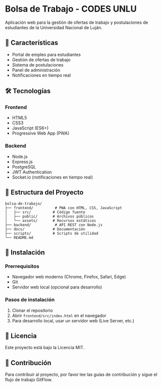 # Bolsa de Trabajo - CODES UNLU

Aplicación web para la gestión de ofertas de trabajo y postulaciones de estudiantes de la Universidad Nacional de Luján.

## 🚀 Características

- Portal de empleo para estudiantes
- Gestión de ofertas de trabajo
- Sistema de postulaciones
- Panel de administración
- Notificaciones en tiempo real

## 🛠️ Tecnologías

### Frontend
- HTML5
- CSS3
- JavaScript (ES6+)
- Progressive Web App (PWA)

### Backend
- Node.js
- Express.js
- PostgreSQL
- JWT Authentication
- Socket.io (notificaciones en tiempo real)

## 📁 Estructura del Proyecto

```
bolsa-de-trabajo/
├── frontend/          # PWA con HTML, CSS, JavaScript
│   ├── src/          # Código fuente
│   ├── public/       # Archivos públicos
│   └── assets/       # Recursos estáticos
├── backend/           # API REST con Node.js
├── docs/             # Documentación
├── scripts/          # Scripts de utilidad
└── README.md
```

## 🚀 Instalación

### Prerrequisitos
- Navegador web moderno (Chrome, Firefox, Safari, Edge)
- Git
- Servidor web local (opcional para desarrollo)

### Pasos de instalación
1. Clonar el repositorio
2. Abrir `frontend/src/index.html` en el navegador
3. Para desarrollo local, usar un servidor web (Live Server, etc.)

## 📝 Licencia

Este proyecto está bajo la Licencia MIT.

## 👥 Contribución

Para contribuir al proyecto, por favor lee las guías de contribución y sigue el flujo de trabajo GitFlow.

